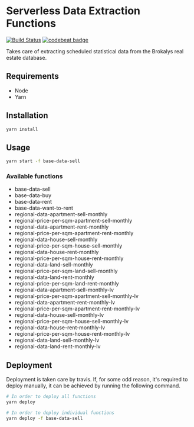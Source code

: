# Serverless Data Extraction Functions

[![Build Status](https://travis-ci.org/brokalys/sls-data-extraction.svg?branch=master)](https://travis-ci.org/brokalys/sls-data-extraction)
[![codebeat badge](https://codebeat.co/badges/d08012a9-e6bb-4b70-8113-37f4a31b6f6d)](https://codebeat.co/projects/github-com-brokalys-sls-data-extraction-master)

Takes care of extracting scheduled statistical data from the Brokalys real estate database.

## Requirements
- Node
- Yarn

## Installation
```sh
yarn install
```

## Usage
```sh
yarn start -f base-data-sell
```

### Available functions
- base-data-sell
- base-data-buy
- base-data-rent
- base-data-want-to-rent
- regional-data-apartment-sell-monthly
- regional-price-per-sqm-apartment-sell-monthly
- regional-data-apartment-rent-monthly
- regional-price-per-sqm-apartment-rent-monthly
- regional-data-house-sell-monthly
- regional-price-per-sqm-house-sell-monthly
- regional-data-house-rent-monthly
- regional-price-per-sqm-house-rent-monthly
- regional-data-land-sell-monthly
- regional-price-per-sqm-land-sell-monthly
- regional-data-land-rent-monthly
- regional-price-per-sqm-land-rent-monthly
- regional-data-apartment-sell-monthly-lv
- regional-price-per-sqm-apartment-sell-monthly-lv
- regional-data-apartment-rent-monthly-lv
- regional-price-per-sqm-apartment-rent-monthly-lv
- regional-data-house-sell-monthly-lv
- regional-price-per-sqm-house-sell-monthly-lv
- regional-data-house-rent-monthly-lv
- regional-price-per-sqm-house-rent-monthly-lv
- regional-data-land-sell-monthly-lv
- regional-data-land-rent-monthly-lv

## Deployment
Deployment is taken care by travis. If, for some odd reason, it's required to deploy manually, it can be achieved by running the following command.

```sh
# In order to deploy all functions
yarn deploy

# In order to deploy individual functions
yarn deploy -f base-data-sell
```
